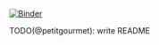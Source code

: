 [![Binder](https://mybinder.org/badge_logo.svg)](https://mybinder.org/v2/gh/lewagon/data-analytics-jupyter-challenges/master)

TODO(@petitgourmet): write README
